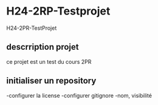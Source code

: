 # H24-2RP-Testprojet
H24-2PR-TestProjet
## descrription projet
ce projet est un test du cours 2PR

## initialiser un repository
-configurer la license
-configurer gitignore
-nom, visibilité
##
